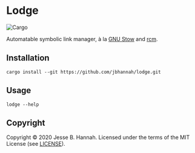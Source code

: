 # Lodge

![[Cargo](https://github.com/jbhannah/lodge/workflows/Cargo/badge.svg)][actions-cargo]

Automatable symbolic link manager, à la [GNU Stow][] and [rcm][].

## Installation

    cargo install --git https://github.com/jbhannah/lodge.git

## Usage

    lodge --help

## Copyright

Copyright © 2020 Jesse B. Hannah. Licensed under the terms of the MIT License
(see [LICENSE](LICENSE)).

[actions-cargo]: https://github.com/jbhannah/lodge/actions
[gnu stow]: https://www.gnu.org/software/stow/
[rcm]: https://github.com/thoughtbot/rcm
